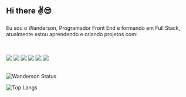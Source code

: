 ## Hi there :v::sunglasses:

<p >Eu sou o Wanderson, Programador Front End e formando em Full Stack, atualmente estou aprendendo e criando projetos com:</p>
<br/>
<br/>

  <img src="https://img.shields.io/badge/HTML5-E34F26?style=for-the-badge&logo=html5&logoColor=white" />
  <img src="https://img.shields.io/badge/CSS3-1572B6?style=for-the-badge&logo=css3&logoColor=white" />
  <img src="https://img.shields.io/badge/JavaScript-323330?style=for-the-badge&logo=javascript&logoColor=F7DF1E" />
  <img src="https://img.shields.io/badge/Node.js-43853D?style=for-the-badge&logo=node.js&logoColor=white" />
  <img src="https://img.shields.io/badge/React-20232A?style=for-the-badge&logo=react&logoColor=61DAFB" />
  <img src="https://img.shields.io/badge/Python-3776AB?style=for-the-badge&logo=python&logoColor=white" />
  <br/>
  <br/>

![Wanderson Status](https://github-readme-stats.vercel.app/api?username=WandersonFullStack&theme=synthwave)
<br/>

![Top Langs](https://github-readme-stats.vercel.app/api/top-langs/?username=WandersonFullStack&layout=compact)
